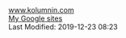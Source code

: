 
<div class="w3-header w3-row w3-wide">
<a href="http://www.kolumnin.com">www.kolumnin.com</a>

</div>
<div>
<a href="https://sites.google.com/site/">
My Google sites</a>
</div>



  

  
   
    
   
  
  
 
    
  
   






 


 




<div class="w3-row w3-Indigo w3-wide"><!--2019-12-14-14:34IST-->Last Modified: 2019-12-23 08:23
</div> 




